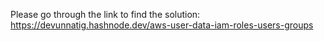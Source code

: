 Please go through the link to find the solution: https://devunnatig.hashnode.dev/aws-user-data-iam-roles-users-groups
